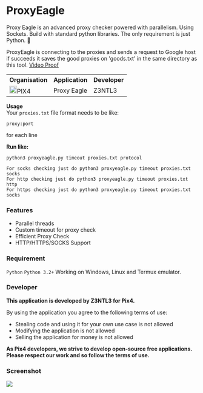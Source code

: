 # ProxyEagle
 Proxy Eagle is an advanced proxy checker powered with parallelism. Using Sockets. Build with standard python libraries. The only requirement is just Python. 🦅

ProxyEagle is connecting to the proxies and sends a request to Google host if succeeds it saves the good proxies on 'goods.txt' in the same directory as this tool.
<a href="https://www.youtube.com/watch?v=wSUowX1dXgA"> Video Proof</a><br>

<table><tr><th>Organisation</th><th>Application</th><th>Developer</th></tr><tr><td><img src="https://media.discordapp.net/attachments/956310840464773200/968964843333877830/logopix4.png" width="20">PIX4</td><td>Proxy Eagle</td><td>Z3NTL3</td></tr></table>

**Usage**<br>
Your ``proxies.txt`` file format needs to be like:
```
proxy:port
``` 
for each line

**Run like:**<br>
```
python3 proxyeagle.py timeout proxies.txt protocol

For socks checking just do python3 proxyeagle.py timeout proxies.txt socks
For http checking just do python3 proxyeagle.py timeout proxies.txt http
For https checking just do python3 proxyeagle.py timeout proxies.txt socks
```
### Features
- Parallel threads
- Custom timeout for proxy check
- Efficient Proxy Check
- HTTP/HTTPS/SOCKS Support

### Requirement
```Python```
```Python 3.2+```
Working on Windows, Linux and Termux emulator.

### Developer
**This application is developed by Z3NTL3 for Pix4.**

By using the application you agree to the following terms of use:
- Stealing code and using it for your own use case is not allowed
- Modifying the application is not allowed
- Selling the application for money is not allowed

**As Pix4 developers, we strive to develop open-source free applications. Please respect our work and so follow the terms of use.**

### Screenshot
<img src="eagless.png">

